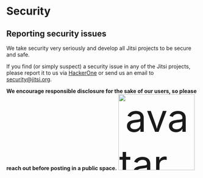 # Security

## Reporting security issues

We take security very seriously and develop all Jitsi projects to be secure and safe.

If you find (or simply suspect) a security issue in any of the Jitsi projects, please report it to us via [HackerOne](https://hackerone.com/8x8) or send us an email to security@jitsi.org. 

**We encourage responsible disclosure for the sake of our users, so please reach out before posting in a public space.**
<img alt="avatar" class="avatar  premeeting-screen-avatar" src="https://lh3.googleusercontent.com/a-/AOh14GgfO_8ymCUUWqdbnwO_jyJK5x48Q5ickmwSDDGN0Q" style="font-size: 100px; height: 200px; width: 200px;">
